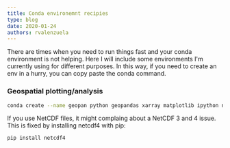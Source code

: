 ```yaml
---
title: Conda environemnt recipies 
type: blog
date: 2020-01-24
authors: rvalenzuela
---
```


There are times when you need to run things fast and your conda environment is not helping. Here I will include some environments I'm currently using for different purposes. In this way, if you need to create an env in a hurry, you can copy paste the conda command.

### Geospatial plotting/analysis
```bash
conda create --name geopan python geopandas xarray matplotlib ipython numpy cartopy descartes
```
If you use NetCDF files, it might complaing about a NetCDF 3 and 4 issue. This is fixed by installing netcdf4 with pip:
```bash
pip install netcdf4
```
